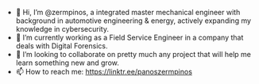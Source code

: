 - 👋 Hi, I’m @zermpinos, a integrated master mechanical engineer with background in automotive engineering & energy, actively expanding my knowledge in cybersecurity.
- 🌱 I’m currently working as a Field Service Engineer in a company that deals with Digital Forensics.
- 💞️ I’m looking to collaborate on pretty much any project that will help me learn something new and grow.
- 📫 How to reach me: https://linktr.ee/panoszermpinos 
